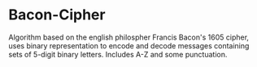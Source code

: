 # Bacon-Cipher

Algorithm based on the english philospher Francis Bacon's 1605 cipher, uses binary representation to encode and decode messages containing sets of 5-digit binary letters. Includes A-Z and some punctuation.  

    


